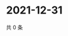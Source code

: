 # 2021-12-31

共 0 条

<!-- BEGIN WEIBO -->
<!-- 最后更新时间 Fri Dec 31 2021 21:21:54 GMT+0800 (China Standard Time) -->

<!-- END WEIBO -->
